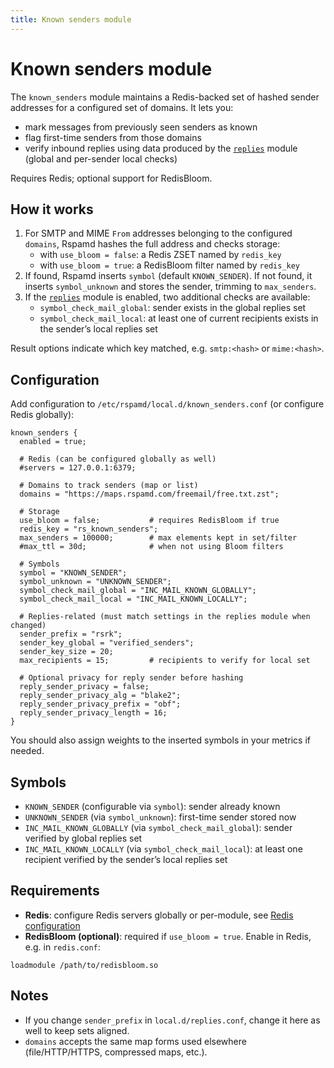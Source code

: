 ```yaml
---
title: Known senders module
---
```



# Known senders module

The `known_senders` module maintains a Redis-backed set of hashed sender addresses for a configured set of domains. It lets you:

- mark messages from previously seen senders as known
- flag first-time senders from those domains
- verify inbound replies using data produced by the [`replies`](./replies.md) module (global and per-sender local checks)

Requires Redis; optional support for RedisBloom.

## How it works

1. For SMTP and MIME `From` addresses belonging to the configured `domains`, Rspamd hashes the full address and checks storage:
   - with `use_bloom = false`: a Redis ZSET named by `redis_key`
   - with `use_bloom = true`: a RedisBloom filter named by `redis_key`
2. If found, Rspamd inserts `symbol` (default `KNOWN_SENDER`). If not found, it inserts `symbol_unknown` and stores the sender, trimming to `max_senders`.
3. If the [`replies`](./replies.md) module is enabled, two additional checks are available:
   - `symbol_check_mail_global`: sender exists in the global replies set
   - `symbol_check_mail_local`: at least one of current recipients exists in the sender’s local replies set

Result options indicate which key matched, e.g. `smtp:<hash>` or `mime:<hash>`.

## Configuration

Add configuration to `/etc/rspamd/local.d/known_senders.conf` (or configure Redis globally):

~~~hcl
known_senders {
  enabled = true;

  # Redis (can be configured globally as well)
  #servers = 127.0.0.1:6379;

  # Domains to track senders (map or list)
  domains = "https://maps.rspamd.com/freemail/free.txt.zst";

  # Storage
  use_bloom = false;           # requires RedisBloom if true
  redis_key = "rs_known_senders";
  max_senders = 100000;        # max elements kept in set/filter
  #max_ttl = 30d;              # when not using Bloom filters

  # Symbols
  symbol = "KNOWN_SENDER";
  symbol_unknown = "UNKNOWN_SENDER";
  symbol_check_mail_global = "INC_MAIL_KNOWN_GLOBALLY";
  symbol_check_mail_local = "INC_MAIL_KNOWN_LOCALLY";

  # Replies-related (must match settings in the replies module when changed)
  sender_prefix = "rsrk";
  sender_key_global = "verified_senders";
  sender_key_size = 20;
  max_recipients = 15;         # recipients to verify for local set

  # Optional privacy for reply sender before hashing
  reply_sender_privacy = false;
  reply_sender_privacy_alg = "blake2";
  reply_sender_privacy_prefix = "obf";
  reply_sender_privacy_length = 16;
}
~~~

You should also assign weights to the inserted symbols in your metrics if needed.

## Symbols

- `KNOWN_SENDER` (configurable via `symbol`): sender already known
- `UNKNOWN_SENDER` (via `symbol_unknown`): first-time sender stored now
- `INC_MAIL_KNOWN_GLOBALLY` (via `symbol_check_mail_global`): sender verified by global replies set
- `INC_MAIL_KNOWN_LOCALLY` (via `symbol_check_mail_local`): at least one recipient verified by the sender’s local replies set

## Requirements

- **Redis**: configure Redis servers globally or per-module, see [Redis configuration](/docs/configuration/redis.md)
- **RedisBloom (optional)**: required if `use_bloom = true`. Enable in Redis, e.g. in `redis.conf`:

```
loadmodule /path/to/redisbloom.so
```

## Notes

- If you change `sender_prefix` in `local.d/replies.conf`, change it here as well to keep sets aligned.
- `domains` accepts the same map forms used elsewhere (file/HTTP/HTTPS, compressed maps, etc.).

